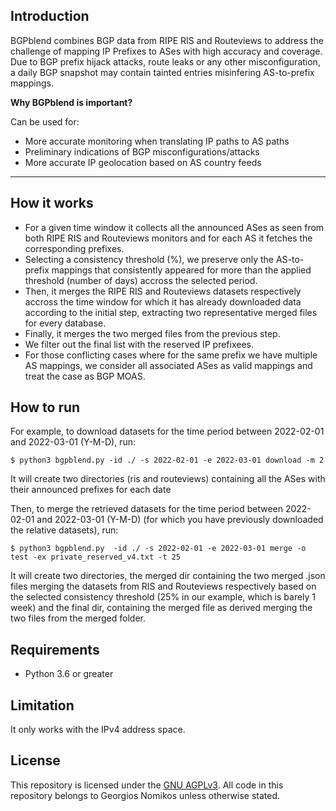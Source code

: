 ## Introduction

BGPblend combines BGP data from RIPE RIS and Routeviews to address the challenge of mapping IP Prefixes to ASes with high accuracy and coverage.
Due to BGP prefix hijack attacks, route leaks or any other misconfiguration, a daily BGP snapshot may contain tainted entries misinfering AS-to-prefix mappings.

**Why BGPblend is important?**

Can be used for:
- More accurate monitoring when translating IP paths to AS paths
- Preliminary indications of BGP misconfigurations/attacks
- More accurate IP geolocation based on AS country feeds

------------

## How it works
- For a given time window it collects all the announced ASes as seen from both RIPE RIS and Routeviews monitors and for each AS it fetches the corresponding prefixes.
- Selecting a consistency threshold (%), we preserve only the AS-to-prefix mappings that consistently appeared for more than the applied threshold (number of days) accross the selected period.
- Then, it merges the RIPE RIS and Routeviews datasets respectively accross the time window for which it has already downloaded data according to the initial step, extracting two representative merged files for every database.
- Finally, it merges the two merged files from the previous step. 
- We filter out the final list with the reserved IP prefixees.
- For those conflicting cases where for the same prefix we have multiple AS mappings, we consider all associated ASes as valid mappings and treat the case as BGP MOAS.

## How to run
For example, to download datasets for the time period between 2022-02-01 and 2022-03-01 (Y-M-D), run:

`$ python3 bgpblend.py -id ./ -s 2022-02-01 -e 2022-03-01 download -m 2`

It will create two directories (ris and routeviews) containing all the ASes with their announced prefixes for each date

Then, to merge the retrieved datasets for the time period between 2022-02-01 and 2022-03-01 (Y-M-D) (for which you have previously downloaded the relative datasets), run:

`$ python3 bgpblend.py  -id ./ -s 2022-02-01 -e 2022-03-01 merge -o test -ex private_reserved_v4.txt -t 25`

It will create two directories, the merged dir containing the two merged .json files merging the datasets from RIS and Routeviews respectively based on the selected consistency threshold (25% in our example, which is barely 1 week)
and the final dir, containing the merged file as derived merging the two files from the merged folder.

## Requirements
- Python 3.6 or greater

## Limitation
It only works with the IPv4 address space.

## License

This repository is licensed under the [GNU AGPLv3](LICENSE). All code in this repository belongs to Georgios Nomikos unless otherwise stated.
